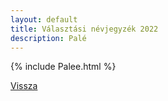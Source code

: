 ```yaml
---
layout: default
title: Választási névjegyzék 2022
description: Palé
---
```


{% include Palee.html %}

[Vissza](./)